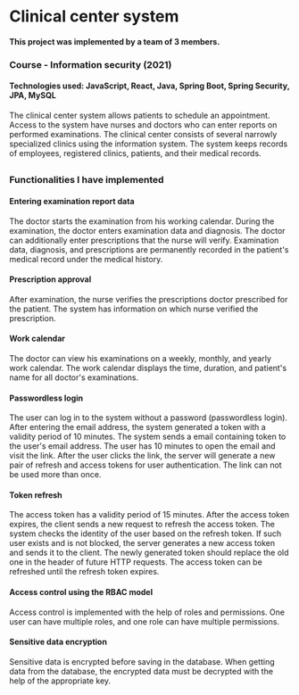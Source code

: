 # Clinical center system

#### This project was implemented by a team of 3 members.

### Course - Information security (2021)

#### Technologies used: JavaScript, React, Java, Spring Boot, Spring Security, JPA, MySQL

The clinical center system allows patients to schedule an appointment. Access to the system have nurses and doctors who can enter reports on performed examinations. The clinical center consists of several narrowly specialized clinics using the information system. The system keeps records of employees, registered clinics, patients, and their medical records.

##

### Functionalities I have implemented

#### Entering examination report data
The doctor starts the examination from his working calendar. During the examination, the doctor enters examination data and diagnosis. The doctor can additionally enter prescriptions that the nurse will verify. Examination data, diagnosis, and prescriptions are permanently recorded in the patient's medical record under the medical history.

#### Prescription approval
After examination, the nurse verifies the prescriptions doctor prescribed for the patient. The system has information on which nurse verified the prescription.

#### Work calendar
The doctor can view his examinations on a weekly, monthly, and yearly work calendar. The work calendar displays the time, duration, and patient's name for all doctor's examinations.

#### Passwordless login
The user can log in to the system without a password (passwordless login). After entering the email address, the system generated a token with a validity period of 10 minutes. The system sends a email containing token to the user's email address. The user has 10 minutes to open the email and visit the link. After the user clicks the link, the server will generate a new pair of refresh and access tokens for user authentication. The link can not be used more than once.

#### Token refresh
The access token has a validity period of 15 minutes. After the access token expires, the client sends a new request to refresh the access token. The system checks the identity of the user based on the refresh token. If such user exists and is not blocked, the server generates a new access token and sends it to the client. The newly generated token should replace the old one in the header of future HTTP requests. The access token can be refreshed until the refresh token expires.

#### Access control using the RBAC model
Access control is implemented with the help of roles and permissions. One user can have multiple roles, and one role can have multiple permissions.

#### Sensitive data encryption
Sensitive data is encrypted before saving in the database. When getting data from the database, the encrypted data must be decrypted with the help of the appropriate key.
